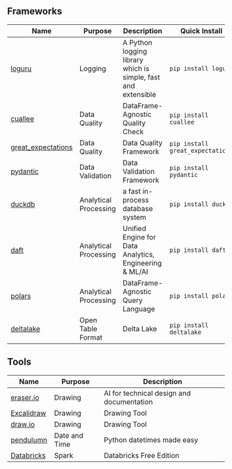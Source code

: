## Frameworks

| Name | Purpose | Description | Quick Install |
| --- | --- | --- | --- |
| [loguru](https://loguru.readthedocs.io/en/stable/) | Logging | A Python logging library which is simple, fast and extensible | `pip install loguru` |
| [cuallee](https://github.com/canimus/cuallee) | Data Quality | DataFrame-Agnostic Quality Check | `pip install cuallee` |
| [great_expectations](https://github.com/great-expectations/great_expectations) | Data Quality | Data Quality Framework | `pip install great_expectations` |
| [pydantic](https://docs.pydantic.dev/latest/) | Data Validation | Data Validation Framework | `pip install pydantic` |
| [duckdb](https://duckdb.org/) | Analytical Processing | a fast in-process database system | `pip install duckdb` |
| [daft](https://github.com/Eventual-Inc/Daft) | Analytical Processing | Unified Engine for Data Analytics, Engineering & ML/AI | `pip install daft` |
| [polars](https://docs.pola.rs/) | Analytical Processing | DataFrame-Agnostic Query Language | `pip install polars` |
| [deltalake](https://github.com/delta-io/delta-rs) | Open Table Format | Delta Lake | `pip install deltalake` |

## Tools
| Name | Purpose | Description |
| --- | --- | --- |
| [eraser.io](https://eraser.io/) | Drawing | AI for technical design and documentation |
| [Excalidraw](https://excalidraw.com/) | Drawing | Drawing Tool | 
| [draw.io](https://www.draw.io/) | Drawing | Drawing Tool |
| [pendulumn](https://github.com/python-pendulum/pendulum) | Date and Time | Python datetimes made easy
| [Databricks](https://www.databricks.com/learn/free-edition) | Spark | Databricks Free Edition

